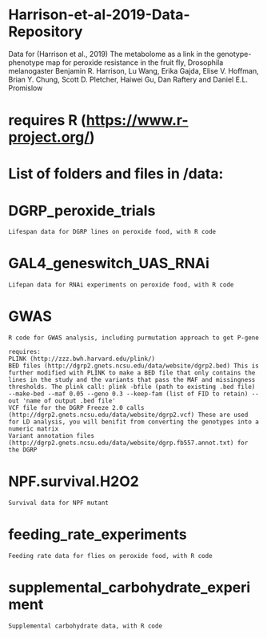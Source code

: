 # Harrison-et-al-2019-Data-Repository
Data for (Harrison et al., 2019) The metabolome as a link in the genotype-phenotype map for peroxide resistance in the fruit fly, Drosophila melanogaster Benjamin R. Harrison, Lu Wang, Erika Gajda, Elise V. Hoffman, Brian Y. Chung, Scott D. Pletcher, Haiwei Gu, Dan Raftery and Daniel E.L. Promislow

# requires R (https://www.r-project.org/)

# List of folders and files in /data:
# DGRP_peroxide_trials
    Lifespan data for DGRP lines on peroxide food, with R code
# GAL4_geneswitch_UAS_RNAi
    Lifepan data for RNAi experiments on peroxide food, with R code
# GWAS
    R code for GWAS analysis, including purmutation approach to get P-gene

    requires: 
    PLINK (http://zzz.bwh.harvard.edu/plink/)
    BED files (http://dgrp2.gnets.ncsu.edu/data/website/dgrp2.bed) This is further modified with PLINK to make a BED file that only contains the lines in the study and the variants that pass the MAF and missingness thresholds. The plink call: plink -bfile (path to existing .bed file) --make-bed --maf 0.05 --geno 0.3 --keep-fam (list of FID to retain) --out 'name of output .bed file'
    VCF file for the DGRP Freeze 2.0 calls (http://dgrp2.gnets.ncsu.edu/data/website/dgrp2.vcf) These are used for LD analysis, you will benifit from converting the genotypes into a numeric matrix
    Variant annotation files (http://dgrp2.gnets.ncsu.edu/data/website/dgrp.fb557.annot.txt) for the DGRP 
# NPF.survival.H2O2
    Survival data for NPF mutant
# feeding_rate_experiments
    Feeding rate data for flies on peroxide food, with R code
# supplemental_carbohydrate_experiment
    Supplemental carbohydrate data, with R code
